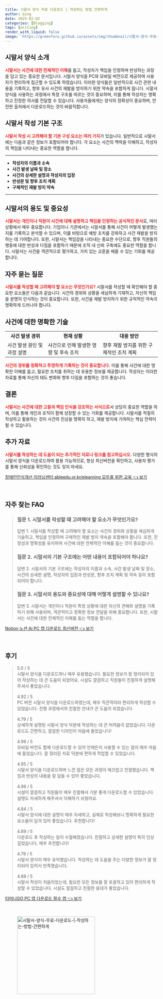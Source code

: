 ```yaml
---
title: 시말서 양식 무료 다운로드 | 작성하는 방법 간편하게
author: bing
date: 2025-02-02
categories: [Blogging]
tags: [writing]
render_with_liquid: false
image: 'https://greenforu.github.io/assets/img/thumbnail/시말서-양식-무료-다운로드-|-작성하는-방법-간편하게.webp'
---
```



<h2 id='시말서_양식_소개'>시말서 양식 소개</h2>

<p><b><span style="color: #ee2323;">시말서는 사건에 대한 전체적인 이해</span></b>를 돕고, 작성자가 책임을 인정하며 반성하는 과정을 담고 있는 중요한 문서입니다. 시말서 양식을 PC와 모바일 버전으로 제공하여 사용자가 편리하게 접근할 수 있도록 하였습니다. 이러한 양식들은 일반적으로 사건 관련 내용을 기록하고, 향후 유사 사건의 재발을 방지하기 위한 약속을 포함하게 됩니다. 시말서 양식을 사용하는 과정에서 특정 구조를 따르는 것이 중요하며, 이를 통해 작성자는 명확하고 진정한 의사를 전달할 수 있습니다. 사용자들에게는 양식의 정확성이 중요하며, 안전한 출처에서 다운로드하는 것이 바람직합니다.</p>

<h2 id='시말서_작성_기본_구조'>시말서 작성 기본 구조</h2>

<p><b><span style="color: #ee2323;">시말서 작성 시 고려해야 할 기본 구성 요소는 여러 가지</span></b>가 있습니다. 일반적으로 시말서에는 다음과 같은 정보가 포함되어야 합니다. 각 요소는 사건의 맥락을 이해하고, 작성자의 책임을 나타내는 중요한 역할을 합니다.</p>

<hr />

<ul>
    <li><b>작성자의 이름과 소속</b></li>
    <li><b>사건 발생 날짜 및 장소</b></li>
    <li><b>사건의 상세한 설명과 작성자의 입장</b></li>
    <li><b>반성문 및 향후 조치 계획</b></li>
    <li><b>구체적인 재발 방지 약속</b></li>
</ul>

<hr />

<h2 id='시말서의_용도_및_중요성'>시말서의 용도 및 중요성</h2>

<p><b><span style="color: #ee2323;">시말서는 개인이나 직원이 사건에 대해 설명하고 책임을 인정하는 공식적인 문서</span></b>로, 여러 상황에서 매우 중요합니다. 기업이나 기관에서는 시말서를 통해 사건이 어떻게 발생했는지를 기록하고 분석할 수 있으며, 이를 바탕으로 예방 조치를 강화하고 사건 재발을 방지하는 데 기여합니다. 또한, 시말서는 책임감을 나타내는 중요한 수단으로, 향후 직원들의 행동에 대한 반성과 다짐을 포함하기 때문에 조직 내 신뢰 구축에도 중요한 역할을 합니다. 시말서는 사건을 객관적으로 평가하고, 가치 있는 교훈을 배울 수 있는 기회를 제공합니다.</p>

<h2 id='자주_묻는_질문'>자주 묻는 질문</h2>

<p><b><span style="color: #ee2323;">시말서를 작성할 때 고려해야 할 요소는 무엇인가요?</span></b> 시말서를 작성할 때 확인해야 할 중요한 요소들은 다음과 같습니다. 사건의 경위와 상황을 세심하게 기재하고, 자신의 책임을 분명히 인식하는 것이 중요합니다. 또한, 사건을 재발 방지하기 위한 규칙적인 약속이 명확하게 드러나야 합니다.</p>

<h2 id='사건에_대한_명확한_기술'>사건에 대한 명확한 기술</h2>

<table>
    <tr>
        <td style="text-align: center; height: 17px;"><b>사건 발생 경위</b></td>
        <td style="text-align: center; height: 17px;"><b>현재 상황</b></td>
        <td style="text-align: center; height: 17px;"><b>대응 방안</b></td>
    </tr>
    <tr>
        <td>사건 발생 원인 및 과정 설명</td>
        <td>사건으로 인해 발생한 영향 및 후속 조치</td>
        <td>향후 재발 방지를 위한 구체적인 조치 계획</td>
    </tr>
</table>

<p><b><span style="color: #ee2323;">사건의 경위를 정확하고 투명하게 기록하는 것이 중요합니다.</span></b> 이를 통해 사건에 대한 명확한 이해를 돕고, 필요한 조치를 취하는 데 유용한 정보를 제공합니다. 작성자는 이러한 자료를 통해 자신의 태도 변화와 향후 다짐을 포함하는 것이 좋습니다.</p>

<h2 id='결론'>결론</h2>

<p><b><span style="color: #ee2323;">시말서는 사건에 대한 고찰과 책임 인식을 강조하는 서식으로</span></b>서 상당히 중요한 역할을 하며, 이를 통해 개인과 조직이 함께 성장할 수 있는 기회를 제공합니다. 시말서를 적절히 작성하고 활용하는 것이 사건의 진상을 명확히 하고, 재발 방지에 기여하는 핵심 전략이 될 수 있습니다.</p>

<h2 id='추가자료'>추가 자료</h2>

<p><b><span style="color: #ee2323;">시말서를 작성하는 데 도움이 되는 추가적인 자료나 링크를 참고하십시오.</span></b> 다양한 형식의 시말서 양식을 다운로드하여 활용 가능하므로, 항상 최신버전을 확인하고, 사용자 평가를 통해 신뢰성을 확인하는 것도 잊지 마세요.</p>


<p><a class="click-button" title="장애인인식개선 이러닝센터 ableedu.or.kr/elearning 모두를 위한 교육" href="https://greenforu.github.io/posts/%EC%9E%A5%EC%95%A0%EC%9D%B8%EC%9D%B8%EC%8B%9D%EA%B0%9C%EC%84%A0-%EC%9D%B4%EB%9F%AC%EB%8B%9D%EC%84%BC%ED%84%B0-ableedu.or.krelearning-%EB%AA%A8%EB%91%90%EB%A5%BC-%EC%9C%84%ED%95%9C-%EA%B5%90%EC%9C%A1/" rel="dofollow">장애인인식개선 이러닝센터 ableedu.or.kr/elearning 모두를 위한 교육 👈 보기</a></p><br>
<h2 id='자주_찾는_FAQ'>자주 찾는 FAQ</h2>
<div itemscope="" itemtype="https://schema.org/FAQPage"> 
<blockquote> 
<div itemscope="" itemprop="mainEntity" itemtype="https://schema.org/Question"> 
<h3 itemprop="name">질문 1. 시말서를 작성할 때 고려해야 할 요소가 무엇인가요?</h3> 
<div itemscope="" itemprop="acceptedAnswer" itemtype="https://schema.org/Answer"> 
<span itemprop="text"> <p>답변 1. 시말서를 작성할 때 고려해야 할 요소는 사건의 경위와 상황을 세심하게 기술하고, 책임을 인정하며 구체적인 재발 방지 약속을 포함해야 합니다. 또한, 진정성과 명확성을 유지하여 사건에 대한 전체적인 이해를 돕는 것이 중요합니다.</p> </span> 
</div> 
</div> 

<div itemscope="" itemprop="mainEntity" itemtype="https://schema.org/Question"> 
<h3 itemprop="name">질문 2. 시말서의 기본 구조에는 어떤 내용이 포함되어야 하나요?</h3> 
<div itemscope="" itemprop="acceptedAnswer" itemtype="https://schema.org/Answer"> 
<span itemprop="text"> <p>답변 2. 시말서의 기본 구조에는 작성자의 이름과 소속, 사건 발생 날짜 및 장소, 사건의 상세한 설명, 작성자의 입장과 반성문, 향후 조치 계획 및 약속 등이 포함되어야 합니다.</p> </span> 
</div> 
</div> 

<div itemscope="" itemprop="mainEntity" itemtype="https://schema.org/Question"> 
<h3 itemprop="name">질문 3. 시말서의 용도와 중요성에 대해 어떻게 설명할 수 있나요?</h3> 
<div itemscope="" itemprop="acceptedAnswer" itemtype="https://schema.org/Answer"> 
<span itemprop="text"> <p>답변 3. 시말서는 개인이나 직원이 특정 상황에 대한 자신의 견해와 설명을 기록하기 위해 사용되며, 객관적이고 정확한 정보 전달을 위해 중요합니다. 또한, 시말서는 사건에 대한 전체적인 이해를 돕는 역할을 합니다.</p> </span> 
</div> 
</div> 
</blockquote> 
</div>
<p><a class="click-button" title="Notion 노션 Ai PC 앱 다운로드 최신버전" href="https://greenforu.github.io/posts/Notion-%EB%85%B8%EC%85%98-Ai-PC-%EC%95%B1-%EB%8B%A4%EC%9A%B4%EB%A1%9C%EB%93%9C-%EC%B5%9C%EC%8B%A0%EB%B2%84%EC%A0%84/" rel="dofollow">Notion 노션 Ai PC 앱 다운로드 최신버전 👈 보기</a></p><br>
<h2 id='후기'>후기</h2>
<div itemscope itemtype="https://schema.org/Product">
  <blockquote>
  <div itemprop="review" itemscope itemtype="https://schema.org/Review">
      <div itemprop="reviewRating" itemscope itemtype="https://schema.org/Rating"> <span itemprop="ratingValue">5.0</span> / <span itemprop="bestRating">5</span> </div>
      <span itemprop="reviewBody">시말서 양식을 다운로드하니 매우 유용했습니다. 필요한 정보가 잘 정리되어 있어 작성하는 데 큰 도움이 되었어요. 시설도 깔끔하고 직원들이 친절하게 설명해 주셔서 좋았습니다.</span>
  </div>
  <br>
  <div itemprop="review" itemscope itemtype="https://schema.org/Review">
      <div itemprop="reviewRating" itemscope itemtype="https://schema.org/Rating"> <span itemprop="ratingValue">4.92</span> / <span itemprop="bestRating">5</span> </div>
      <span itemprop="reviewBody">PC 버전 시말서 양식을 다운로드하였는데, 매우 직관적이라 편리하게 작성할 수 있었습니다. 진행 과정에서의 친절한 안내가 큰 도움이 되었습니다.</span>
  </div>
  <br>
  <div itemprop="review" itemscope itemtype="https://schema.org/Review">
      <div itemprop="reviewRating" itemscope itemtype="https://schema.org/Rating"> <span itemprop="ratingValue">4.79</span> / <span itemprop="bestRating">5</span> </div>
      <span itemprop="reviewBody">상세하게 설명된 시말서 양식 덕분에 작성하는 데 큰 어려움이 없었습니다. 다운로드도 간편하고, 깔끔한 디자인이 마음에 들었습니다!</span>
  </div>
  <br>
  <div itemprop="review" itemscope itemtype="https://schema.org/Review">
      <div itemprop="reviewRating" itemscope itemtype="https://schema.org/Rating"> <span itemprop="ratingValue">4.96</span> / <span itemprop="bestRating">5</span> </div>
      <span itemprop="reviewBody">모바일 버전도 함께 다운로드할 수 있어 언제든지 사용할 수 있는 점이 매우 마음에 들었습니다. 잘 정리된 자료 덕분에 편하게 작업할 수 있었습니다.</span>
  </div>
  <br>
  <div itemprop="review" itemscope itemtype="https://schema.org/Review">
      <div itemprop="reviewRating" itemscope itemtype="https://schema.org/Rating"> <span itemprop="ratingValue">4.95</span> / <span itemprop="bestRating">5</span> </div>
      <span itemprop="reviewBody">시말서 양식을 다운로드하며 느낀 점은 모든 과정이 매끄럽고 친절했습니다. 책임과 반성의 내용을 잘 담을 수 있어 좋았습니다.</span>
  </div>
  <br>
  <div itemprop="review" itemscope itemtype="https://schema.org/Review">
      <div itemprop="reviewRating" itemscope itemtype="https://schema.org/Rating"> <span itemprop="ratingValue">4.96</span> / <span itemprop="bestRating">5</span> </div>
      <span itemprop="reviewBody">시설이 깔끔하고 직원들이 매우 친절해서 기분 좋게 다운로드할 수 있었습니다. 설명도 자세하게 해주셔서 이해하기 쉬웠어요.</span>
  </div>
  <br>
  <div itemprop="review" itemscope itemtype="https://schema.org/Review">
      <div itemprop="reviewRating" itemscope itemtype="https://schema.org/Rating"> <span itemprop="ratingValue">4.84</span> / <span itemprop="bestRating">5</span> </div>
      <span itemprop="reviewBody">시말서 양식에 대한 설명이 매우 자세하고, 실제로 작성해보니 명확하게 필요한 요소들이 담겨 있어 좋았습니다. 추천합니다!</span>
  </div>
  <br>
  <div itemprop="review" itemscope itemtype="https://schema.org/Review">
      <div itemprop="reviewRating" itemscope itemtype="https://schema.org/Rating"> <span itemprop="ratingValue">4.89</span> / <span itemprop="bestRating">5</span> </div>
      <span itemprop="reviewBody">다운로드 후 작성하는 일이 수월해졌습니다. 친절하고 상세한 설명이 특히 인상 깊었습니다. 매우 추천합니다!</span>
  </div>
  <br>
  <div itemprop="review" itemscope itemtype="https://schema.org/Review">
      <div itemprop="reviewRating" itemscope itemtype="https://schema.org/Rating"> <span itemprop="ratingValue">4.79</span> / <span itemprop="bestRating">5</span> </div>
      <span itemprop="reviewBody">시말서 양식이 매우 유익했습니다. 작성하는 데 도움을 주는 다양한 정보가 잘 정리되어 있어서 만족했습니다.</span>
  </div>
  <br>
  <div itemprop="review" itemscope itemtype="https://schema.org/Review">
      <div itemprop="reviewRating" itemscope itemtype="https://schema.org/Rating"> <span itemprop="ratingValue">4.88</span> / <span itemprop="bestRating">5</span> </div>
      <span itemprop="reviewBody">시말서 작성이 처음이었는데, 필요한 모든 정보를 잘 포괄하고 있어 편리하게 작성할 수 있었습니다. 시설도 깔끔하고 친절한 응대가 좋았습니다.</span>
  </div>
  </blockquote>
</div>
<p><a class="click-button" title="티머니GO PC 앱 다운로드 필수 앱" href="https://greenforu.github.io/posts/%ED%8B%B0%EB%A8%B8%EB%8B%88GO-PC-%EC%95%B1-%EB%8B%A4%EC%9A%B4%EB%A1%9C%EB%93%9C-%ED%95%84%EC%88%98-%EC%95%B1/" rel="dofollow">티머니GO PC 앱 다운로드 필수 앱 👈 보기</a></p><br>
<figure class="image"><img src="https://greenforu.github.io/assets/img/thumbnail/시말서-양식-무료-다운로드-|-작성하는-방법-간편하게.webp" alt="시말서-양식-무료-다운로드-|-작성하는-방법-간편하게" width="256" height="256"></figure>